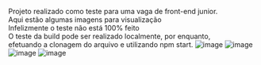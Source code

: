 Projeto realizado como teste para uma vaga de front-end junior. <br>
Aqui estão algumas imagens para visualização <br>
Infelizmente o teste não está 100% feito <br>
O teste da build pode ser realizado localmente, por enquanto, <br> efetuando a clonagem do arquivo e utilizando npm start.
![image](https://user-images.githubusercontent.com/86805124/185531252-20c8060d-e7de-451b-b3e4-f718e8ff7d95.png)
![image](https://user-images.githubusercontent.com/86805124/185531400-805750b1-fc03-4d68-b2ab-3ff075d186c2.png)
![image](https://user-images.githubusercontent.com/86805124/185531511-76e9fe61-4622-4bd8-ac47-1ae15619895b.png)
![image](https://user-images.githubusercontent.com/86805124/185531680-690c5968-cf52-487c-b167-f10469027308.png)
